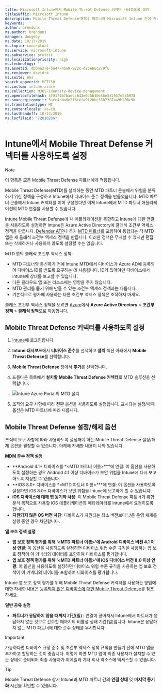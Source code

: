 ```yaml
---
title: Microsoft Intune에서 Mobile Threat Defense 커넥터 사용하도록 설정
titleSuffix: Microsoft Intune
description: Mobile Threat Defense(MTD) 파트너와 Microsoft Intune 간에 커넥터를 사용하도록 설정합니다.
keywords: ''
author: brenduns
ms.author: brenduns
manager: dougeby
ms.date: 10/17/2019
ms.topic: conceptual
ms.service: microsoft-intune
ms.subservice: protect
ms.localizationpriority: high
ms.technology: ''
ms.assetid: dbb6a37e-ba47-4b69-922c-d25e66c279f6
ms.reviewer: davidra
ms.suite: ems
search.appverid: MET150
ms.custom: intune-azure
ms.collection: M365-identity-device-management
ms.openlocfilehash: 4f917167baecc643e045610e86e582957e535978
ms.sourcegitcommit: 3ace4cba6e2f6fefa9120be3807387a49b200c9b
ms.translationtype: HT
ms.contentlocale: ko-KR
ms.lasthandoff: 10/23/2019
ms.locfileid: "72810296"
---
```

# <a name="enable-the-mobile-threat-defense-connector-in-intune"></a>Intune에서 Mobile Threat Defense 커넥터를 사용하도록 설정

> [!NOTE] 
> 이 항목은 모든 Mobile Threat Defense 파트너에게 적용됩니다.

Mobile Threat Defense(MTD)를 설치하는 동안 MTD 파트너 콘솔에서 위협을 분류하기 위한 정책을 구성하고 Intune에서 디바이스 준수 정책을 만들었습니다. MTD 파트너 콘솔에서 Intune 커넥터를 이미 구성했다면 이제 Intune에서 MTD 파트너 애플리케이션의 MTD 연결을 사용할 수 있습니다.

Intune Mobile Threat Defense에 새 애플리케이션을 통합하고 Intune에 대한 연결을 사용하도록 설정하면 Intune은 Azure Active Directory에 클래식 조건부 액세스 정책을 만듭니다. [Defender ATP](advanced-threat-protection.md)나 추가 [MTD 파트너](mobile-threat-defense.md#mobile-threat-defense-partners)를 포함하여 통합되는 각 MTD 앱은 새 클래식 조건부 액세스 정책을 만듭니다. 이러한 정책은 무시할 수 있지만 편집 또는 삭제하거나 사용하지 않도록 설정할 수는 없습니다.

MTD 앱의 클래식 조건부 액세스 정책: 

- MTD 파트너와 통신하기 전에 Intune MTD에서 디바이스가 Azure AD에 등록되어 디바이스 ID를 받도록 요구하는 데 사용됩니다. ID가 있어야만 디바이스에서 Intune에 상태를 보고할 수 있습니다.  
- 다른 클라우드 앱 또는 리소스에는 영향을 주지 않습니다.  
- MTD 관리를 돕기 위해 만들 수 있는 조건부 액세스 정책과는 다릅니다.
- 기본적으로 평가에 사용하는 다른 조건부 액세스 정책은 조작하지 마세요.  

클래스 조건부 액세스 정책을 보려면 [Azure](https://portal.azure.com/#home)에서 **Azure Active Directory** > **조건부 정책** > **클래식 정책**으로 이동합니다.


## <a name="to-enable-the-mobile-threat-defense-connector"></a>Mobile Threat Defense 커넥터를 사용하도록 설정

1. [Intune](https://go.microsoft.com/fwlink/?linkid=2090973)에 로그인합니다.

4. **Intune 대시보드**에서 **디바이스 준수**를 선택하고 **설치** 섹션 아래에서 **Mobile Threat Defense**를 선택합니다.

5. **Mobile Threat Defense** 창에서 **추가**를 선택합니다.

6. 드롭다운 목록에서 **설치할 Mobile Threat Defense 커넥터**로 MTD 솔루션을 선택합니다.

    ![Intune Azure Portal의 MTD 설치](./media/mtd-connector-enable/enable-mtd-connector-1.png)

7. 조직의 요구 사항에 따라 전환 옵션을 사용하도록 설정합니다. 표시되는 설정/해제 옵션은 MTD 파트너에 따라 다릅니다.

## <a name="mobile-threat-defense-toggle-options"></a>Mobile Threat Defense 설정/해제 옵션

조직의 요구 사항에 따라 사용하도록 설정해야 하는 Mobile Threat Defense 설정/해제 옵션을 결정할 수 있습니다. 아래에 자세한 내용이 나와 있습니다.

**MDM 준수 정책 설정**
- **Android 4.1+ 디바이스를 *\<MTD 파트너 이름>***에 연결: 이 옵션을 사용하도록 설정하는 경우 Android 4.1 이상 디바이스가 보안 위험을 Intune에 다시 보고하도록 지정할 수 있습니다.
- **IOS 8.0+ 디바이스를 *\<MTD 파트너 이름>***에 연결: 이 옵션을 사용하도록 설정하면 iOS 8.0+ 디바이스가 보안 위험을 Intune에 보고하게 할 수 있습니다.
- **iOS 디바이스에 대해 앱 동기화 사용**: 이 Mobile Threat Defense 파트너가 위협 분석 목적으로 사용할 iOS 애플리케이션의 메타데이터를 Intune에서 요청하도록 합니다.
- **지원되지 않은 OS 버전 차단**: 디바이스가 지원되는 최소 버전보다 낮은 운영 체제를 실행 중인 경우 차단합니다.

**앱 보호 정책 설정**
- **앱 보호 정책 평가를 위해 ‘\<MTD 파트너 이름>’에 Android 디바이스 버전 4.1 이상 연결**:  이 옵션을 사용하도록 설정하면 디바이스 위협 수준 규칙을 사용하는 앱 보호 정책이 이 커넥터의 데이터를 포함하여 디바이스를 평가합니다.
- **앱 보호 정책 평가를 위해 ‘\<MTD 파트너 이름>’에 iOS 디바이스 버전 8.0 이상 연결**:  이 옵션을 사용하도록 설정하면 디바이스 위협 수준 규칙을 사용하는 앱 보호 정책이 이 커넥터의 데이터를 포함하여 디바이스를 평가합니다.

Intune 앱 보호 정책 평가를 위해 Mobile Threat Defense 커넥터를 사용하는 방법에 대한 자세한 내용은 [등록되지 않은 디바이스에 대한 Mobile Threat Defense](~/protect/mtd-enable-unenrolled-devices.md)를 참조하세요.

**일반 공유 설정**
- **파트너가 응답하지 않을 때까지 기간(일)** : 연결이 끊어져서 Intune에서 파트너가 응답하지 않는 것으로 간주할 때까지의 비활성 상태 기간(일)입니다. Intune은 응답하지 않는 MTD 파트너에 대한 준수 상태를 무시합니다.

> [!IMPORTANT] 
> 가능하다면 디바이스 규정 준수 및 조건부 액세스 정책 규칙을 만들기 전에 MTD 앱을 추가하고 할당하는 것이 좋습니다. 이렇게 하면 MTD 앱이 최종 사용자가 설치할 수 있는 상태로 준비되어 최종 사용자가 이메일과 기타 회사 리소스에 액세스할 수 있습니다.

> [!TIP]
> Mobile Threat Defense 창서 Intune과 MTD 파트너 간의 **연결 상태** 및 **마지막 동기화** 시간을 확인할 수 있습니다.
